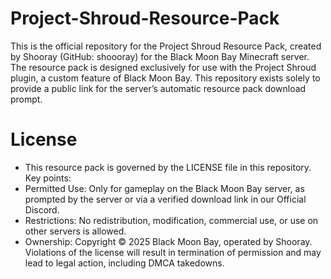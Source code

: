 # Project-Shroud-Resource-Pack
This is the official repository for the Project Shroud Resource Pack, created by Shooray (GitHub: shoooray) for the Black Moon Bay Minecraft server. The resource pack is designed exclusively for use with the Project Shroud plugin, a custom feature of Black Moon Bay. This repository exists solely to provide a public link for the server’s automatic resource pack download prompt.

# License
- This resource pack is governed by the LICENSE file in this repository. Key points:
- Permitted Use: Only for gameplay on the Black Moon Bay server, as prompted by the server or via a verified download link in our Official Discord.
- Restrictions: No redistribution, modification, commercial use, or use on other servers is allowed.
- Ownership: Copyright © 2025 Black Moon Bay, operated by Shooray.
Violations of the license will result in termination of permission and may lead to legal action, including DMCA takedowns.
